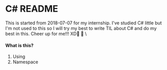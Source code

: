# C# README

This is started from 2018-07-07 for my internship. I've studied C# little but I'm not used to this so I will try my best to write TIL about C# and do my best in this. Cheer up for me!!! XD🙏 🙏 \

#### What is this?

1. Using
2. Namespace



